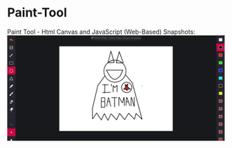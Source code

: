 # Paint-Tool
Paint Tool -  Html Canvas and JavaScript (Web-Based)
Snapshots:
<img src="img/thumb1.png">
